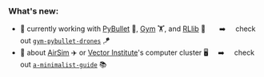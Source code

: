 ### What's new:

- 🔭 currently working with [PyBullet](https://pybullet.org/wordpress/) 🔫, [Gym](https://gym.openai.com) 🏋️, and [RLlib](https://docs.ray.io/en/latest/rllib.html) 🤖    &nbsp; &nbsp; &nbsp; ➡️ &nbsp; &nbsp; check out [`gym-pybullet-drones`](https://github.com/JacopoPan/gym-pybullet-drones) 🪁
- 🤔 about [AirSim](https://microsoft.github.io/AirSim/) ✈️ or [Vector Institute](https://vectorinstitute.ai)'s computer cluster 🖥️ &nbsp; &nbsp; ➡️ &nbsp; &nbsp; check out [`a-minimalist-guide`](https://github.com/JacopoPan/a-minimalist-guide) 📚

<!--
**JacopoPan/JacopoPan** is a ✨ _special_ ✨ repository because its `README.md` (this file) appears on your GitHub profile.
-->
